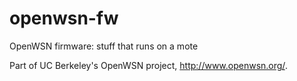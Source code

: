 openwsn-fw
==========

OpenWSN firmware: stuff that runs on a mote

Part of UC Berkeley's OpenWSN project, http://www.openwsn.org/.
